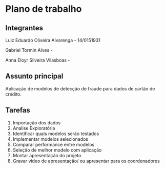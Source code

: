 # Plano de trabalho 

## Integrantes 
Luiz Eduardo Oliveira Alvarenga - 14/0151931

Gabriel Tormin Alves -

Anna Eloyr Silveira Vilasboas -

## Assunto principal 
Aplicação de modelos de detecção de fraude para  dados de cartão de crédito.

## Tarefas

1. Importação dos dados
2. Analise Exploratória 
3. Identificar quais modelos serão testados
4. Implementar modelos selecionados
5. Comparar performance entre modelos
6. Seleção de melhor modelo com aplicação
7. Montar apresentação do projeto
8. Gravar video de apresentação/ ou apresentar para os coordenadores


